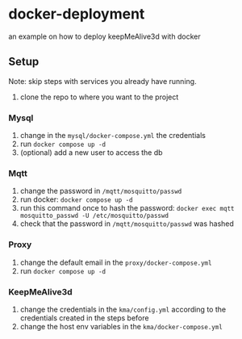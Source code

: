 # docker-deployment
an example on how to deploy keepMeAlive3d with docker

## Setup

Note: skip steps with services you already have running.

1. clone the repo to where you want to the project

### Mysql

1. change in the `mysql/docker-compose.yml` the credentials
2. run `docker compose up -d`
3. (optional) add a new user to access the db

### Mqtt

1. change the password in `/mqtt/mosquitto/passwd`
2. run docker: `docker compose up -d`
3. run this command once to hash the password: `docker exec mqtt mosquitto_passwd -U /etc/mosquitto/passwd`
4. check that the password in `/mqtt/mosquitto/passwd` was hashed

### Proxy

1. change the default email in the `proxy/docker-compose.yml`
2. run `docker compose up -d`

### KeepMeAlive3d

1. change the credentials in the `kma/config.yml` according to the credentials created in the steps before
2. change the host env variables in the `kma/docker-compose.yml`